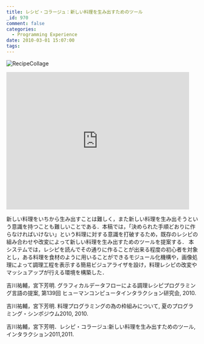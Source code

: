 ```yaml
---
title: レシピ・コラージュ：新しい料理を生み出すためのツール
_id: 970
comment: false
categories:
  - Programming Experience
date: 2010-03-01 15:07:00
tags:
---
```


![RecipeCollage](/wp-content/uploads/2015/05/RecipeCollage.jpg)


<iframe width="480" height="360" src="https://www.youtube.com/embed/CecutaGaOhg?rel=0" frameborder="0" allowfullscreen></iframe>




新しい料理をいちから生み出すことは難しく，また新しい料理を生み出そうという意識を持つことも難しいことである．本稿では，「決められた手順どおりに作らなければいけない」という料理に対する意識を打破するため，既存のレシピの組み合わせや改変によって新しい料理を生み出すためのツールを提案する． 本システムでは，レシピを読んでその通りに作ることが出来る程度の初心者を対象とし，ある料理を食材のように用いることができるモジュール化機構や，画像処理によって調理工程を表示する簡易ビジュアライザを設け，料理レシピの改変やマッシュアップが行える環境を構築した．

 吉川祐輔，宮下芳明. グラフィカルデータフローによる調理レシピプログラミング言語の提案, 第139回 ヒューマンコンピュータインタラクション研究会, 2010.

 吉川祐輔，宮下芳明. 料理プログラミングの為の枠組みについて, 夏のプログラミング・シンポジウム2010, 2010.

 吉川祐輔，宮下芳明．レシピ・コラージュ:新しい料理を生み出すためのツール,インタラクション2011,2011.
